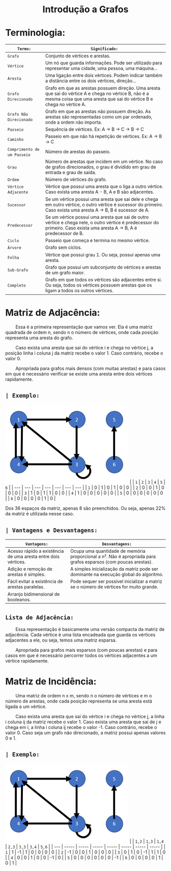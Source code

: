 <h1 align="center"> Introdução a Grafos </h1>

# Terminologia:
| `Termo:`                    | `Significado:`                                                                                                                                                               |
| --------------------------- | ---------------------------------------------------------------------------------------------------------------------------------------------------------------------------- |
| `Grafo`                     | Conjunto de vértices e arestas.                                                                                                                                              |
| `Vértice`                   | Um nó que guarda informações. Pode ser utilizado para representar uma cidade, uma pessoa, uma máquina...                                                                     |
| `Aresta`                    | Uma ligação entre dois vértices. Podem indicar também a distância entre os dois vértices, direção...                                                                         |
| `Grafo Direcionado`         | Grafo em que as arestas possuem direção. Uma aresta que sai do vértice A e chega no vértice B, não é a mesma coisa que uma aresta que sai do vértice B e chega no vértice A. |
| `Grafo Não Direcionado`     | Grafo em que as arestas não possuem direção. As arestas são representadas como um par ordenado, onde a ordem não importa.                                                    |
| `Passeio`                   | Sequência de vértices. Ex: A -> B -> C -> B -> C                                                                                                                             |
| `Caminho`                   | Passeio em que não há repetição de vértices. Ex: A -> B -> C                                                                                                                 |
| `Comprimento de um Passeio` | Número de arestas do passeio.                                                                                                                                                |
| `Grau`                      | Número de arestas que incidem em um vértice. No caso de grafos direcionados, o grau é dividido em grau de entrada e grau de saída.                                           |
| `Ordem`                     | Número de vértices do grafo.                                                                                                                                                 |
| `Vértice Adjacente`         | Vértice que possui uma aresta que o liga a outro vértice. Caso exista uma aresta A - B, A e B são adjacentes.                                                                |
| `Sucessor`                  | Se um vértice possui uma aresta que sai dele e chega em outro vértice, o outro vértice é sucessor do primeiro. Caso exista uma aresta A -> B, B é sucessor de A.             |
| `Predecessor`               | Se um vértice possui uma aresta que sai de outro vértice e chega nele, o outro vértice é predecessor do primeiro. Caso exista uma aresta A -> B, A é predecessor de B.       |
| `Ciclo`                     | Passeio que começa e termina no mesmo vértice.                                                                                                                               |
| `Árvore`                    | Grafo sem ciclos.                                                                                                                                                            |
| `Folha`                     | Vértice que possui grau 1. Ou seja, possui apenas uma aresta.                                                                                                                |
| `Sub-Grafo`                 | Grafo que possui um subconjunto de vértices e arestas de um grafo maior.                                                                                                     |
| `Completo`                  | Grafo em que todos os vértices são adjacentes entre si. Ou seja, todos os vértices possuem arestas que os ligam a todos os outros vértices.                                  |



# Matriz de Adjacência:
&emsp;&emsp; Essa é a primeira representação que vamos ver. Ela é uma matriz quadrada de ordem n, sendo n o número de vértices, onde cada posição representa uma aresta do grafo.

&emsp;&emsp; Caso exista uma aresta que sai do vértice i e chega no vértice j, a posição linha i coluna j da matriz recebe o valor 1. Caso contrário, recebe o valor 0.

&emsp;&emsp; Apropriada para grafos mais densos (com muitas arestas) e para casos em que é necessário verificar se existe uma aresta entre dois vértices rapidamente.

## `| Exemplo:`
![Alt text](image.png)
|     | `1` | `2` | `3` | `4` | `5` | `6` |
| --- | --- | --- | --- | --- | --- | --- |
| `1` | 0   | 1   | 0   | 1   | 0   | 0   |
| `2` | 0   | 0   | 1   | 0   | 0   | 0   |
| `3` | 1   | 0   | 1   | 1   | 0   | 0   |
| `4` | 1   | 0   | 0   | 0   | 0   | 0   |
| `5` | 0   | 0   | 0   | 0   | 0   | 0   |
| `6` | 0   | 0   | 0   | 0   | 1   | 0   |

Dos 36 espaços da matriz, apenas 8 são preenchidos. Ou seja, apenas 22% da matriz é utilizada nesse caso.

## `| Vantagens e Desvantagens:`
| `Vantagens:`                                                  | `Desvantagens:`                                                                                                |
| ------------------------------------------------------------- | -------------------------------------------------------------------------------------------------------------- |
| Acesso rápido a existência de uma aresta entre dois vértices. | Ocupa uma quantidade de memória proporcional a n². Não é apropriada para grafos esparsos (com poucas arestas). |
| Adição e remoção de arestas é simples.                        | A simples inicialização da matriz pode ser dominante na execução global do algoritmo.                          |
| Fácil evitar a existência de arestas paralelas.               | Pode sequer ser possível inicializar a matriz se o número de vértices for muito grande.                        |
| Arranjo bidimensional de booleanos.                           |                                                                                                                |


## `Lista de Adjacência:`
&emsp;&emsp; Essa representação é basicamente uma versão compacta da matriz de adjacência. Cada vértice é uma lista encadeada que guarda os vértices adjacentes a ele, ou seja, temos uma matriz esparsa.

&emsp;&emsp; Apropriada para grafos mais esparsos (com poucas arestas) e para casos em que é necessário percorrer todos os vértices adjacentes a um vértice rapidamente.



# Matriz de Incidência:
&emsp;&emsp; Uma matriz de ordem n x m, sendo n o número de vértices e m o número de arestas, onde cada posição representa se uma aresta está ligada a um vértice.

&emsp;&emsp; Caso exista uma aresta que sai do vértice i e chega no vértice j, a linha i coluna ij da matriz recebe o valor 1. Caso exista uma aresta que sai de j e chega em i, a linha i coluna ij recebe o valor -1. Caso contrário, recebe o valor 0. Caso seja um grafo não direcionado, a matriz possui apenas valores 0 e 1.


## `| Exemplo:`
![Alt text](image.png)
|     | `1,2` | `1,3` | `1,4` | `2,3` | `3,3` | `3,4` | `5,6` |
| --- | ----- | ----- | ----- | ----- | ----- | ----- | ----- |
| `1` | 1     | -1    | 1     | 0     | 0     | 0     | 0     |
| `2` | -1    | 0     | 0     | 1     | 0     | 0     | 0     |
| `3` | 0     | 1     | 0     | -1    | 1     | 1     | 0     |
| `4` | 0     | 0     | 1     | 0     | 0     | -1    | 0     |
| `5` | 0     | 0     | 0     | 0     | 0     | 0     | -1    |
| `6` | 0     | 0     | 0     | 0     | 1     | 0     | 1     |
